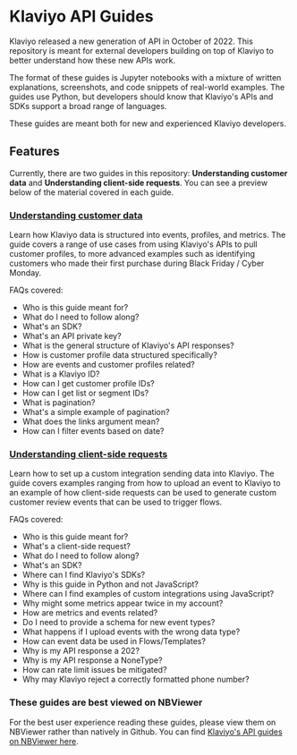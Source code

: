 # Klaviyo API Guides

Klaviyo released a new generation of API in October of 2022. This repository is meant for external developers building on top of Klaviyo to better understand how these new APIs work.

The format of these guides is Jupyter notebooks with a mixture of written explanations, screenshots, and code snippets of real-world examples. The guides use Python, but developers should know that Klaviyo's APIs and SDKs support a broad range of languages.

These guides are meant both for new and experienced Klaviyo developers.

## Features

Currently, there are two guides in this repository: **Understanding customer data** and **Understanding client-side requests**. You can see a preview below of the material covered in each guide. 

### [Understanding customer data](https://nbviewer.org/github/klaviyo-labs/klaviyo-api-guides-public/blob/main/Understanding%20Customer%20Data%20Guide.ipynb)

Learn how Klaviyo data is structured into events, profiles, and metrics. The guide covers a range of use cases from using Klaviyo's APIs to pull customer profiles, to more advanced examples such as identifying customers who made their first purchase during Black Friday / Cyber Monday.

FAQs covered:
* Who is this guide meant for?
* What do I need to follow along?
* What's an SDK?
* What's an API private key?
* What is the general structure of Klaviyo's API responses?
* How is customer profile data structured specifically?
* How are events and customer profiles related?
* What is a Klaviyo ID?
* How can I get customer profile IDs?
* How can I get list or segment IDs?
* What is pagination?
* What's a simple example of pagination?
* What does the links argument mean?
* How can I filter events based on date?

### [Understanding client-side requests](https://nbviewer.org/github/klaviyo-labs/klaviyo-api-guides-public/blob/main/Understanding%20Client-Side%20API%20Calls%20Guide.ipynb)

Learn how to set up a custom integration sending data into Klaviyo. The guide covers examples ranging from how to upload an event to Klaviyo to an example of how client-side requests can be used to generate custom customer review events that can be used to trigger flows.

FAQs covered:
* Who is this guide meant for?
* What's a client-side request?
* What do I need to follow along?
* What's an SDK?
* Where can I find Klaviyo's SDKs?
* Why is this guide in Python and not JavaScript?
* Where can I find examples of custom integrations using JavaScript?
* Why might some metrics appear twice in my account?
* How are metrics and events related?
* Do I need to provide a schema for new event types?
* What happens if I upload events with the wrong data type?
* How can event data be used in Flows/Templates?
* Why is my API response a 202?
* Why is my API response a NoneType?
* How can rate limit issues be mitigated?
* Why may Klaviyo reject a correctly formatted phone number?

### These guides are best viewed on NBViewer

For the best user experience reading these guides, please view them on NBViewer rather than natively in Github. You can find [Klaviyo's API guides on NBViewer here](https://nbviewer.org/github/klaviyo-labs/klaviyo-api-guides-public).
